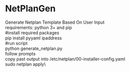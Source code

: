 # NetPlanGen
Generate Netplan Template Based On User Input\
requirements: python 3+ and pip\
#install required packages\
pip install pyyaml ipaddress \
#run script\
python generate_netplan.py\
follow prompts\
copy past output into /etc/netplan/00-installer-config.yaml\
sudo netplan apply\